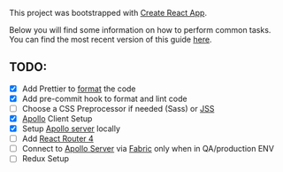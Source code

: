 This project was bootstrapped with [Create React App](https://github.com/facebookincubator/create-react-app).

Below you will find some information on how to perform common tasks.<br>
You can find the most recent version of this guide [here](https://github.com/facebookincubator/create-react-app/blob/master/packages/react-scripts/template/README.md).

## TODO:

- [x] Add Prettier to [format](https://prettier.io/) the code
- [x] Add pre-commit hook to format and lint code
- [ ] Choose a CSS Preprocessor if needed (Sass) or [JSS](http://cssinjs.org/)
- [x] [Apollo](http://dev.apollodata.com/) Client Setup
- [x] Setup [Apollo server](http://dev.apollodata.com/tools/) locally
- [ ] Add [React Router 4](https://reacttraining.com/react-router/)
- [ ] Connect to [Apollo Server](http://dev.apollodata.com/tools/) via [Fabric](https://docs.microsoft.com/en-us/azure/service-fabric/service-fabric-get-started-mac) only when in QA/production ENV
- [ ] Redux Setup
